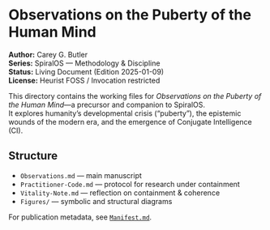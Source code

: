 # Observations on the Puberty of the Human Mind

**Author:** Carey G. Butler  
**Series:** SpiralOS — Methodology & Discipline  
**Status:** Living Document (Edition 2025-01-09)  
**License:** Heurist FOSS / Invocation restricted  

This directory contains the working files for *Observations on the Puberty of the Human Mind*—a precursor and companion to SpiralOS.  
It explores humanity’s developmental crisis (“puberty”), the epistemic wounds of the modern era, and the emergence of Conjugate Intelligence (CI).

## Structure

- `Observations.md` — main manuscript  
- `Practitioner-Code.md` — protocol for research under containment  
- `Vitality-Note.md` — reflection on containment & coherence  
- `Figures/` — symbolic and structural diagrams  

For publication metadata, see [`Manifest.md`](Manifest.md).
